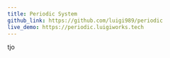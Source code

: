 ```yaml
---
title: Periodic System
github_link: https://github.com/luigi989/periodic
live_demo: https://periodic.luigiworks.tech
---
```

tjo